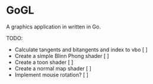 # GoGL
A graphics application in written in Go.

TODO:
- Calculate tangents and bitangents and index to vbo    [ ]
- Create a simple Blinn Phong shader                    [ ]
- Create a toon shader                                  [ ]
- Create a normal map shader                            [ ]
- Implement mouse rotation?                             [ ]
